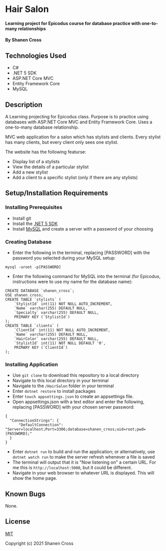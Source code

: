 # Hair Salon

#### Learning project for Epicodus course for database practice with one-to-many relationships

#### By Shanen Cross

## Technologies Used

* C#
* .NET 5 SDK
* ASP.NET Core MVC
* Entity Framework Core
* MySQL

## Description

A Learning projecting for Epicodus class. Purpose is to practice using databases with ASP.NET Core MVC and Entity Framework Core. Uses a one-to-many database relationship.

MVC web application for a salon which has stylists and clients. Every stylist has many clients, but every client only sees one stylist.

The website has the following featurse:
* Display list of a stylists
* View the details of a particular stylist
* Add a new stylist
* Add a client to a specific stylist (only if there are any stylists)

## Setup/Installation Requirements

### Installing Prerequisites
* Install git
* Install the [.NET 5 SDK](https://dotnet.microsoft.com/download/dotnet/5.0)
* Install [MySQL](https://dev.mysql.com/downloads/mysql/) and create a server with a password of your choosing

### Creating Database
* Enter the following in the terminal, replacing \[PASSWORD\] with the password you selected during your MySQL setup: 
```
mysql -uroot -p[PASSWORD]
```
* Enter the following command for MySQL into the terminal (for Epicodus, instructions were to use my name for the database name):
```
CREATE DATABASE `shanen_cross`;
USE shanen_cross;
CREATE TABLE `stylists` (
    `StylistId` int(11) NOT NULL AUTO_INCREMENT,
    `Name` varchar(255) DEFAULT NULL,
    `Specialty` varchar(255) DEFAULT NULL,
    PRIMARY KEY (`StylistId`)
);
CREATE TABLE `clients` (
    `ClientId` int(11) NOT NULL AUTO_INCREMENT,
    `Name` varchar(255) DEFAULT NULL,
    `HairColor` varchar(255) DEFAULT NULL,
    `StylistId` int(11) NOT NULL DEFAULT '0',
    PRIMARY KEY (`ClientId`)
);
```

### Installing Application
* Use ```git clone``` to download this repository to a local directory
* Navigate to this local directory in your terminal
* Navigate to the ```/HairSalon``` folder in your terminal
* Enter ```dotnet restore``` to install packages
* Enter ```touch appsettings.json``` to create an appsettings file.
* Open appsettings.json with a text editor and enter the following, replacing \[PASSWORD\] with your chosen server password:
```
{
  "ConnectionStrings": {
      "DefaultConnection": "Server=localhost;Port=3306;database=shanen_cross;uid=root;pwd=[PASSWORD];"
  }
}
```
* Enter ```dotnet run``` to build and run the application; or alternatively, use ```dotnet watch run``` to make the server refresh whenever a file is saved
* The terminal will output that it is "Now listening on" a certain URL. For me this is ```http://localhost:5000```, but it could be different.
* Navigate in your web browser to whatever URL is displayed. This will show the home page.

## Known Bugs

None.

## License

[MIT](LICENSE)

Copyright (c) 2021 Shanen Cross
